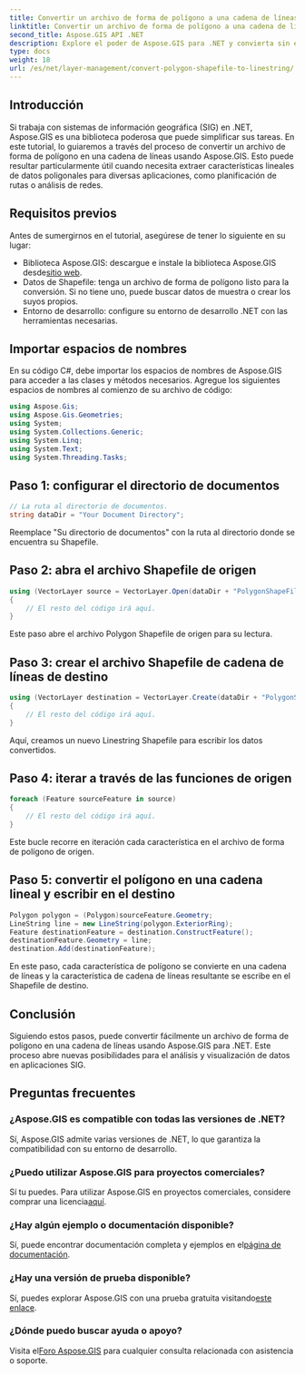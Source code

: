 ```yaml
---
title: Convertir un archivo de forma de polígono a una cadena de líneas
linktitle: Convertir un archivo de forma de polígono a una cadena de líneas
second_title: Aspose.GIS API .NET
description: Explore el poder de Aspose.GIS para .NET y convierta sin esfuerzo archivos de formas poligonales en cadenas de líneas. ¡Impulse su desarrollo SIG hoy!
type: docs
weight: 18
url: /es/net/layer-management/convert-polygon-shapefile-to-linestring/
---
```

## Introducción
Si trabaja con sistemas de información geográfica (SIG) en .NET, Aspose.GIS es una biblioteca poderosa que puede simplificar sus tareas. En este tutorial, lo guiaremos a través del proceso de convertir un archivo de forma de polígono en una cadena de líneas usando Aspose.GIS. Esto puede resultar particularmente útil cuando necesita extraer características lineales de datos poligonales para diversas aplicaciones, como planificación de rutas o análisis de redes.
## Requisitos previos
Antes de sumergirnos en el tutorial, asegúrese de tener lo siguiente en su lugar:
-  Biblioteca Aspose.GIS: descargue e instale la biblioteca Aspose.GIS desde[sitio web](https://releases.aspose.com/gis/net/).
- Datos de Shapefile: tenga un archivo de forma de polígono listo para la conversión. Si no tiene uno, puede buscar datos de muestra o crear los suyos propios.
- Entorno de desarrollo: configure su entorno de desarrollo .NET con las herramientas necesarias.
## Importar espacios de nombres
En su código C#, debe importar los espacios de nombres de Aspose.GIS para acceder a las clases y métodos necesarios. Agregue los siguientes espacios de nombres al comienzo de su archivo de código:
```csharp
using Aspose.Gis;
using Aspose.Gis.Geometries;
using System;
using System.Collections.Generic;
using System.Linq;
using System.Text;
using System.Threading.Tasks;
```
## Paso 1: configurar el directorio de documentos
```csharp
// La ruta al directorio de documentos.
string dataDir = "Your Document Directory";
```
Reemplace "Su directorio de documentos" con la ruta al directorio donde se encuentra su Shapefile.
## Paso 2: abra el archivo Shapefile de origen
```csharp
using (VectorLayer source = VectorLayer.Open(dataDir + "PolygonShapeFile.shp", Drivers.Shapefile))
{
    // El resto del código irá aquí.
}
```
Este paso abre el archivo Polygon Shapefile de origen para su lectura.
## Paso 3: crear el archivo Shapefile de cadena de líneas de destino
```csharp
using (VectorLayer destination = VectorLayer.Create(dataDir + "PolygonShapeFileToLineShapeFile_out.shp", Drivers.Shapefile))
{
    // El resto del código irá aquí.
}
```
Aquí, creamos un nuevo Linestring Shapefile para escribir los datos convertidos.
## Paso 4: iterar a través de las funciones de origen
```csharp
foreach (Feature sourceFeature in source)
{
    // El resto del código irá aquí.
}
```
Este bucle recorre en iteración cada característica en el archivo de forma de polígono de origen.
## Paso 5: convertir el polígono en una cadena lineal y escribir en el destino
```csharp
Polygon polygon = (Polygon)sourceFeature.Geometry;
LineString line = new LineString(polygon.ExteriorRing);
Feature destinationFeature = destination.ConstructFeature();
destinationFeature.Geometry = line;
destination.Add(destinationFeature);
```
En este paso, cada característica de polígono se convierte en una cadena de líneas y la característica de cadena de líneas resultante se escribe en el Shapefile de destino.
## Conclusión
Siguiendo estos pasos, puede convertir fácilmente un archivo de forma de polígono en una cadena de líneas usando Aspose.GIS para .NET. Este proceso abre nuevas posibilidades para el análisis y visualización de datos en aplicaciones SIG.

## Preguntas frecuentes
### ¿Aspose.GIS es compatible con todas las versiones de .NET?
Sí, Aspose.GIS admite varias versiones de .NET, lo que garantiza la compatibilidad con su entorno de desarrollo.
### ¿Puedo utilizar Aspose.GIS para proyectos comerciales?
 Sí tu puedes. Para utilizar Aspose.GIS en proyectos comerciales, considere comprar una licencia[aquí](https://purchase.aspose.com/buy).
### ¿Hay algún ejemplo o documentación disponible?
 Sí, puede encontrar documentación completa y ejemplos en el[página de documentación](https://reference.aspose.com/gis/net/).
### ¿Hay una versión de prueba disponible?
 Sí, puedes explorar Aspose.GIS con una prueba gratuita visitando[este enlace](https://releases.aspose.com/).
### ¿Dónde puedo buscar ayuda o apoyo?
 Visita el[Foro Aspose.GIS](https://forum.aspose.com/c/gis/33) para cualquier consulta relacionada con asistencia o soporte.